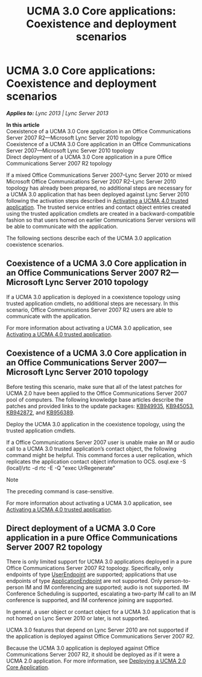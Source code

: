 ﻿---
title: 'UCMA 3.0 Core applications: Coexistence and deployment scenarios'
TOCTitle: 'UCMA 3.0 Core applications: Coexistence and deployment scenarios'
ms:assetid: 90b3c204-a67e-4604-aea2-b2c0c8be51d2
ms:mtpsurl: https://msdn.microsoft.com/en-us/library/Dn466145(v=office.15)
ms:contentKeyID: 57103596
ms.date: 07/25/2014
mtps_version: v=office.15
---

# UCMA 3.0 Core applications: Coexistence and deployment scenarios


_**Applies to:** Lync 2013 | Lync Server 2013_

**In this article**  
Coexistence of a UCMA 3.0 Core application in an Office Communications Server 2007 R2—Microsoft Lync Server 2010 topology  
Coexistence of a UCMA 3.0 Core application in an Office Communications Server 2007—Microsoft Lync Server 2010 topology  
Direct deployment of a UCMA 3.0 Core application in a pure Office Communications Server 2007 R2 topology  

If a mixed Office Communications Server 2007–Lync Server 2010 or mixed Microsoft Office Communications Server 2007 R2–Lync Server 2010 topology has already been prepared, no additional steps are necessary for a UCMA 3.0 application that has been deployed against Lync Server 2010 following the activation steps described in [Activating a UCMA 4.0 trusted application](activating-a-ucma-4-0-trusted-application.md). The trusted service entries and contact object entries created using the trusted application cmdlets are created in a backward-compatible fashion so that users homed on earlier Communications Server versions will be able to communicate with the application.

The following sections describe each of the UCMA 3.0 application coexistence scenarios.

## Coexistence of a UCMA 3.0 Core application in an Office Communications Server 2007 R2—Microsoft Lync Server 2010 topology

If a UCMA 3.0 application is deployed in a coexistence topology using trusted application cmdlets, no additional steps are necessary. In this scenario, Office Communications Server 2007 R2 users are able to communicate with the application.

For more information about activating a UCMA 3.0 application, see [Activating a UCMA 4.0 trusted application](activating-a-ucma-4-0-trusted-application.md).

## Coexistence of a UCMA 3.0 Core application in an Office Communications Server 2007—Microsoft Lync Server 2010 topology

Before testing this scenario, make sure that all of the latest patches for UCMA 2.0 have been applied to the Office Communications Server 2007 pool of computers. The following knowledge base articles describe the patches and provided links to the update packages: [KB949935](http://support.microsoft.com/kb/949935), [KB945053](http://support.microsoft.com/kb/945053), [KB942872](http://support.microsoft.com/kb/942872), and [KB956389](http://support.microsoft.com/kb/956389).

Deploy the UCMA 3.0 application in the coexistence topology, using the trusted application cmdlets.

If a Office Communications Server 2007 user is unable make an IM or audio call to a UCMA 3.0 trusted application’s contact object, the following command might be helpful. This command forces a user replication, which replicates the application contact object information to OCS. osql.exe -S (local)\\rtc -d rtc -E -Q "exec UrRegenerate"


> [!NOTE]
> <P>The preceding command is case-sensitive.</P>



For more information about activating a UCMA 3.0 application, see [Activating a UCMA 4.0 trusted application](activating-a-ucma-4-0-trusted-application.md).

## Direct deployment of a UCMA 3.0 Core application in a pure Office Communications Server 2007 R2 topology

There is only limited support for UCMA 3.0 applications deployed in a pure Office Communications Server 2007 R2 topology. Specifically, only endpoints of type [UserEndpoint](https://msdn.microsoft.com/en-us/library/hh348819\(v=office.15\)) are supported; applications that use endpoints of type [ApplicationEndpoint](https://msdn.microsoft.com/en-us/library/hh384825\(v=office.15\)) are not supported. Only person-to-person IM and IM conferencing are supported; audio is not supported. IM Conference Scheduling is supported, escalating a two-party IM call to an IM conference is supported, and IM conference joining are supported.

In general, a user object or contact object for a UCMA 3.0 application that is not homed on Lync Server 2010 or later, is not supported.

UCMA 3.0 features that depend on Lync Server 2010 are not supported if the application is deployed against Office Communications Server 2007 R2.

Because the UCMA 3.0 application is deployed against Office Communications Server 2007 R2, it should be deployed as if it were a UCMA 2.0 application. For more information, see [Deploying a UCMA 2.0 Core Application](http://msdn.microsoft.com/en-us/library/dd280155\(v=office.13\).aspx).


